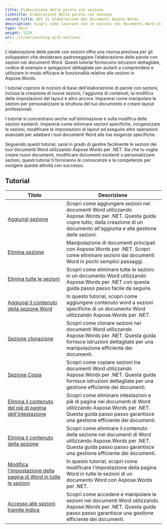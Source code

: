 ```yaml
---
title: Elaborazione delle parole con sezione
linktitle: Elaborazione delle parole con sezione
second_title: API di elaborazione dei documenti Aspose.Words
description: Scopri come lavorare con le sezioni nei documenti Word utilizzando Aspose.Words per .NET. Tutorial passo passo con codice di esempio per creare, modificare e formattare le sezioni in modo efficiente.
type: docs
weight: 1220
url: /it/net/working-with-section/
---
```

L'elaborazione delle parole con sezioni offre una risorsa preziosa per gli sviluppatori che desiderano padroneggiare l'elaborazione delle parole con sezioni nei documenti Word. Questi tutorial forniscono istruzioni dettagliate, codice di esempio e spiegazioni dettagliate per aiutarti a comprendere e utilizzare in modo efficace le funzionalità relative alle sezioni in Aspose.Words.

I tutorial coprono le nozioni di base dell'elaborazione di parole con sezioni, inclusa la creazione di nuove sezioni, l'aggiunta di contenuti, la modifica delle impostazioni del layout e altro ancora. Imparerai come manipolare le sezioni per personalizzare la struttura del tuo documento e creare layout professionali.

I tutorial si concentrano anche sull'eliminazione e sulla modifica delle sezioni esistenti. Imparerai come eliminare sezioni specifiche, riorganizzare le sezioni, modificare le impostazioni di layout ed eseguire altre operazioni avanzate per adattare i tuoi documenti Word alle tue esigenze specifiche.

Seguendo questi tutorial, sarai in grado di gestire facilmente le sezioni dei tuoi documenti Word utilizzando Aspose.Words per .NET. Sia che tu voglia creare nuovi documenti, modificare documenti esistenti o personalizzare sezioni, questi tutorial ti forniranno le conoscenze e le competenze per svolgere queste attività con successo.

 ## Tutorial
| Titolo | Descrizione |
| --- | --- |
| [Aggiungi sezione](./add-section/) | Scopri come aggiungere sezioni nei documenti Word utilizzando Aspose.Words per .NET. Questa guida copre tutto, dalla creazione di un documento all'aggiunta e alla gestione delle sezioni. |
| [Elimina sezione](./delete-section/) | Manipolazione di documenti principali con Aspose.Words per .NET. Scopri come eliminare sezioni dai documenti Word in pochi semplici passaggi. |
| [Elimina tutte le sezioni](./delete-all-sections/) | Scopri come eliminare tutte le sezioni in un documento Word utilizzando Aspose.Words per .NET con questa guida passo passo facile da seguire. |
| [Aggiungi il contenuto della sezione Word](./append-section-content/) | In questo tutorial, scopri come aggiungere contenuto word a sezioni specifiche di un documento Word utilizzando Aspose.Words per .NET.  |
| [Sezione clonazione](./clone-section/) | Scopri come clonare sezioni nei documenti Word utilizzando Aspose.Words per .NET. Questa guida fornisce istruzioni dettagliate per una manipolazione efficiente dei documenti. |
| [Sezione Copia](./copy-section/) | Scopri come copiare sezioni tra documenti Word utilizzando Aspose.Words per .NET. Questa guida fornisce istruzioni dettagliate per una gestione efficiente dei documenti. |
| [Elimina il contenuto del piè di pagina dell'intestazione](./delete-header-footer-content/) | Scopri come eliminare intestazioni e piè di pagina nei documenti di Word utilizzando Aspose.Words per .NET. Questa guida passo passo garantisce una gestione efficiente dei documenti.  |
| [Elimina il contenuto della sezione](./delete-section-content/) | Scopri come eliminare il contenuto della sezione nei documenti di Word utilizzando Aspose.Words per .NET. Questa guida passo passo garantisce una gestione efficiente dei documenti. |
| [Modifica l'impostazione della pagina di Word in tutte le sezioni](./modify-page-setup-in-all-sections/) | In questo tutorial, scopri come modificare l'impostazione della pagina Word in tutte le sezioni di un documento Word con Aspose.Words per .NET. |
| [Accesso alle sezioni tramite indice](./sections-access-by-index/) | Scopri come accedere e manipolare le sezioni nei documenti Word utilizzando Aspose.Words per .NET. Questa guida passo passo garantisce una gestione efficiente dei documenti. |